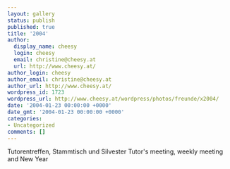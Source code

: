 ```yaml
---
layout: gallery
status: publish
published: true
title: '2004'
author:
  display_name: cheesy
  login: cheesy
  email: christine@cheesy.at
  url: http://www.cheesy.at/
author_login: cheesy
author_email: christine@cheesy.at
author_url: http://www.cheesy.at/
wordpress_id: 1723
wordpress_url: http://www.cheesy.at/wordpress/photos/freunde/x2004/
date: '2004-01-23 00:00:00 +0000'
date_gmt: '2004-01-23 00:00:00 +0000'
categories:
- Uncategorized
comments: []
---
```

<!--:de-->Tutorentreffen, Stammtisch und Silvester
<!--:--><!--:en-->Tutor's meeting, weekly meeting and New Year
<!--:-->
